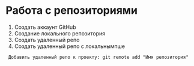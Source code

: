 # Работа с репозиториями
1. Создать аккаунт GitHub
2. Cоздание локального репозитория
3. Создать удаленный репо
4. Создать удаленный репо с локальнымпше
```  
 Добавить удаленный репо к проекту: git remote add "Имя репозитория"
```
